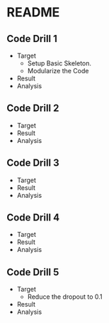 # README

## Code Drill 1
  * Target
    * Setup Basic Skeleton. 
    * Modularize the Code
  * Result
  * Analysis
 
## Code Drill 2
  * Target 
  * Result
  * Analysis

## Code Drill 3
  * Target
  * Result
  * Analysis

## Code Drill 4
* Target
* Result
* Analysis

## Code Drill 5
* Target
  * Reduce the dropout to 0.1
* Result 
* Analysis

